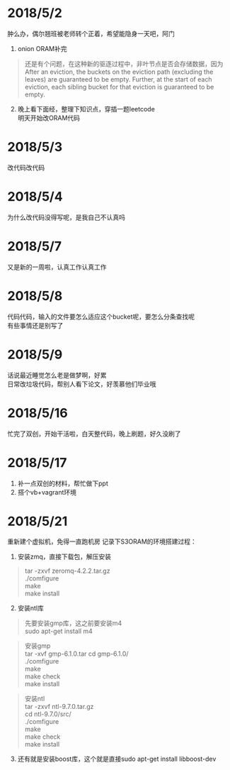 # 2018/5/2
肿么办，偶尔翘班被老师转个正着，希望能隐身一天吧，阿门  
1. onion ORAM补完
> 还是有个问题，在这种新的驱逐过程中，非叶节点是否会存储数据，因为  
After an eviction,
the buckets on the eviction path (excluding the leaves) are guaranteed to be empty. Further, at the
start of each eviction, each sibling bucket for that eviction is guaranteed to be empty.
2. 晚上看下面经，整理下知识点，穿插一题leetcode     
明天开始改ORAM代码
# 2018/5/3
改代码改代码
# 2018/5/4
为什么改代码没得写呢，是我自己不认真吗
# 2018/5/7
又是新的一周啦，认真工作认真工作
# 2018/5/8
代码代码，输入的文件要怎么适应这个bucket呢，要怎么分条查找呢    
有些事情还是别写了
# 2018/5/9
话说最近睡觉怎么老是做梦啊，好累    
日常改垃圾代码，帮别人看下论文，好羡慕他们毕业哦
# 2018/5/16
忙完了双创，开始干活啦，白天整代码，晚上刷题，好久没刷了
# 2018/5/17 
1. 补一点双创的材料，帮忙做下ppt
2. 搭个vb+vagrant环境
# 2018/5/21
重新建个虚拟机，免得一直跑机房
记录下S3ORAM的环境搭建过程：
1. 安装zmq，直接下载包，解压安装
> tar -zxvf zeromq-4.2.2.tar.gz     
./comfigure     
make    
make install

2. 安装ntl库
>先要安装gmp库，这之前要安装m4      
sudo apt-get install m4  

>安装gmp     
tar -xvf gmp-6.1.0.tar 
cd gmp-6.1.0/   
./comfigure     
make  
make check    
make install

>安装ntl     
tar -zxvf ntl-9.7.0.tar.gz  
cd ntl-9.7.0/src/   
./comfigure     
make  
make check    
make install

3. 还有就是安装boost库，这个就是直接sudo apt-get install libboost-dev





